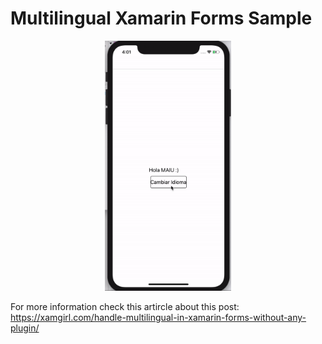 # Multilingual Xamarin Forms Sample

<p align="center">
<img src="sample.gif" height="400"/>
</p>

For more information check this artircle about this post: 
https://xamgirl.com/handle-multilingual-in-xamarin-forms-without-any-plugin/ 
